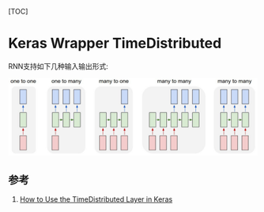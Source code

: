 [TOC]

# Keras Wrapper TimeDistributed

RNN支持如下几种输入输出形式:

![rnn](./images/rnn.jpeg)

## 参考

1. [How to Use the TimeDistributed Layer in Keras](https://machinelearningmastery.com/timedistributed-layer-for-long-short-term-memory-networks-in-python/)
